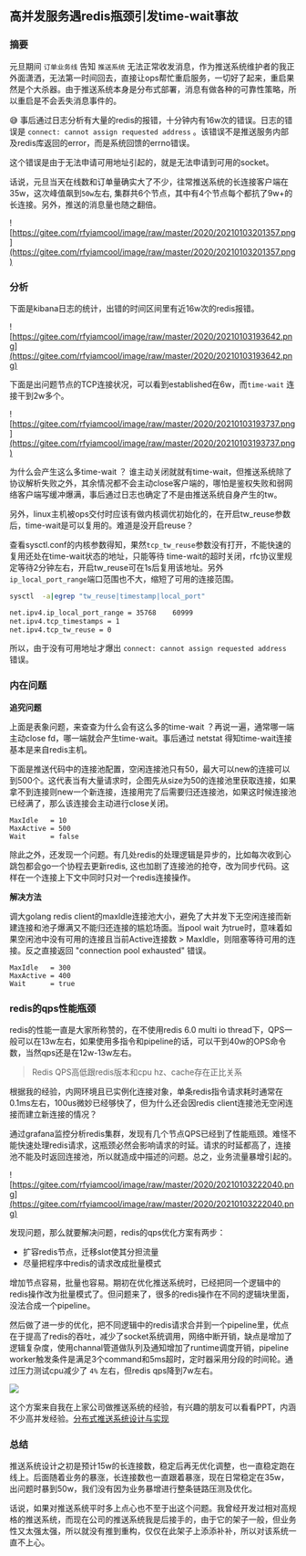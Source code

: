 ## 高并发服务遇redis瓶颈引发time-wait事故

### 摘要

元旦期间 `订单业务线` 告知 `推送系统` 无法正常收发消息，作为推送系统维护者的我正外面潇洒，无法第一时间回去，直接让ops帮忙重启服务，一切好了起来，重启果然是个大杀器。由于推送系统本身是分布式部署，消息有做各种的可靠性策略，所以重启是不会丢失消息事件的。

😅 事后通过日志分析有大量的redis的报错，十分钟内有16w次的错误。日志的错误是 `connect: cannot assign requested address` 。该错误不是推送服务内部及redis库返回的error，而是系统回馈的errno错误。

这个错误是由于无法申请可用地址引起的，就是无法申请到可用的socket。

话说，元旦当天在线数和订单量确实大了不少，往常推送系统的长连接客户端在35w，这次峰值飙到`50w`左右, 集群共6个节点，其中有4个节点每个都抗了9w+的长连接。另外，推送的消息量也随之翻倍。

![https://gitee.com/rfyiamcool/image/raw/master/2020/20210103201357.png](https://gitee.com/rfyiamcool/image/raw/master/2020/20210103201357.png)

### 分析

下面是kibana日志的统计，出错的时间区间里有近16w次的redis报错。

![https://gitee.com/rfyiamcool/image/raw/master/2020/20210103193642.png](https://gitee.com/rfyiamcool/image/raw/master/2020/20210103193642.png)

下面是出问题节点的TCP连接状况，可以看到established在6w，而`time-wait` 连接干到2w多个。

![https://gitee.com/rfyiamcool/image/raw/master/2020/20210103193737.png](https://gitee.com/rfyiamcool/image/raw/master/2020/20210103193737.png)

为什么会产生这么多time-wait ？ 谁主动关闭就就有time-wait，但推送系统除了协议解析失败之外，其余情况都不会主动close客户端的，哪怕是鉴权失败和弱网络客户端写缓冲爆满，事后通过日志也确定了不是由推送系统自身产生的tw。

另外，linux主机被ops交付时应该有做内核调优初始化的，在开启tw_reuse参数后，time-wait是可以复用的。难道是没开启reuse？

查看sysctl.conf的内核参数得知，果然`tcp_tw_reuse`参数没有打开，不能快速的复用还处在time-wait状态的地址，只能等待 time-wait的超时关闭，rfc协议里规定等待2分钟左右，开启tw_reuse可在1s后复用该地址。另外`ip_local_port_range`端口范围也不大，缩短了可用的连接范围。

```bash
sysctl  -a|egrep "tw_reuse|timestamp|local_port"

net.ipv4.ip_local_port_range = 35768	60999
net.ipv4.tcp_timestamps = 1
net.ipv4.tcp_tw_reuse = 0
```

所以，由于没有可用地址才爆出 `connect: cannot assign requested address` 错误。

### 内在问题

**追究问题**

上面是表象问题，来查查为什么会有这么多的time-wait ？再说一遍，通常哪一端主动close fd，哪一端就会产生time-wait。事后通过 netstat 得知time-wait连接基本是来自redis主机。

下面是推送代码中的连接池配置，空闲连接池只有50，最大可以new的连接可以到500个。这代表当有大量请求时，企图先从size为50的连接池里获取连接，如果拿不到连接则new一个新连接，连接用完了后需要归还连接池，如果这时候连接池已经满了，那么该连接会主动进行close关闭。

```
MaxIdle   = 10
MaxActive = 500
Wait      = false
```

除此之外，还发现一个问题。有几处redis的处理逻辑是异步的，比如每次收到心跳包都会go一个协程去更新redis, 这也加剧了连接池的抢夺，改为同步代码。这样在一个连接上下文中同时只对一个redis连接操作。

**解决方法**

调大golang redis client的maxIdle连接池大小，避免了大并发下无空闲连接而新建连接和池子爆满又不能归还连接的尴尬场面。当pool wait 为true时，意味着如果空闲池中没有可用的连接且当前Active连接数 > MaxIdle，则阻塞等待可用的连接。反之直接返回 "connection pool exhausted" 错误。

```
MaxIdle   = 300
MaxActive = 400
Wait      = true
```

###  redis的qps性能瓶颈

redis的性能一直是大家所称赞的，在不使用redis 6.0 multi io thread下，QPS一般可以在13w左右，如果使用多指令和pipeline的话，可以干到40w的OPS命令数，当然qps还是在12w-13w左右。

> Redis QPS高低跟redis版本和cpu hz、cache存在正比关系

根据我的经验，内网环境且已实例化连接对象，单条redis指令请求耗时通常在0.1ms左右，100us微妙已经够快了，但为什么还会因redis client连接池无空闲连接而建立新连接的情况？

通过grafana监控分析redis集群，发现有几个节点QPS已经到了性能瓶颈。难怪不能快速处理redis请求，这瓶颈必然会影响请求的时延。请求的时延都高了，连接池不能及时返回连接池，所以就造成中描述的问题。总之，业务流量暴增引起的。

![https://gitee.com/rfyiamcool/image/raw/master/2020/20210103222040.png](https://gitee.com/rfyiamcool/image/raw/master/2020/20210103222040.png)

发现问题，那么就要解决问题，redis的qps优化方案有两步：

- 扩容redis节点，迁移slot使其分担流量
- 尽量把程序中redis的请求改成批量模式

增加节点容易，批量也容易。期初在优化推送系统时，已经把同一个逻辑中的redis操作改为批量模式了。但问题来了，很多的redis操作在不同的逻辑块里面，没法合成一个pipeline。

然后做了进一步的优化，把不同逻辑中的redis请求合并到一个pipeline里，优点在于提高了redis的吞吐，减少了socket系统调用，网络中断开销，缺点是增加了逻辑复杂度，使用channal管道做队列及通知增加了runtime调度开销，pipeline worker触发条件是满足3个command和5ms超时，定时器采用分段的时间轮。通过压力测试cpu减少了 `4%` 左右，但redis qps降到7w左右。

![](https://gitee.com/rfyiamcool/image/raw/master/2020/Jietu20210104-151628.jpg)

这个方案来自我在上家公司做推送系统的经验，有兴趣的朋友可以看看PPT，内涵不少高并发经验。[分布式推送系统设计与实现](https://github.com/rfyiamcool/share_ppt#%E5%88%86%E5%B8%83%E5%BC%8F%E8%A1%8C%E6%83%85%E6%8E%A8%E9%80%81%E7%B3%BB%E7%BB%9Fgolang)

### 总结

推送系统设计之初是预计15w的长连接数，稳定后再无优化调整，也一直稳定跑在线上。后面随着业务的暴涨，长连接数也一直跟着暴涨，现在日常稳定在35w，出问题时暴到50w，我们没有因为业务暴增进行整条链路压测及优化。

话说，如果对推送系统平时多上点心也不至于出这个问题。我曾经开发过相对高规格的推送系统，而现在公司的推送系统我是后接手的，由于它的架子一般，但业务性又太强太强，所以就没有推到重构，仅仅在此架子上添添补补，所以对该系统一直不上心。